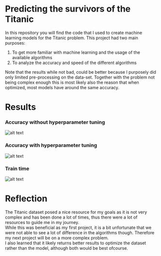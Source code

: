 # Predicting the survivors of the Titanic

In this repository you will find the code that I used to create machine learning models for the Titanic problem.
This project had two main purposes: 

1. To get more familiar with machine learning and the usage of the available algorithms
2. To analyze the accuracy and speed of the different algorithms

Note that the results while not bad, could be better because I purposely did only limited pre-processing on the data-set.
Together with the problem not being complex enough this is most likely also the reason that when optimized, most models have around the same accuracy.

# Results

### Accuracy without hyperparameter tuning
![alt text](https://github.com/RickVM/Kaggle-Titanic\images\accuracy_unoptimized.png "Accuracy unoptimized")

### Accuracy with hyperparameter tuning
![alt text](https://github.com/RickVM/Kaggle-Titanic\images\accuracy_optimized.png "Accuracy optimized")

### Train time
![alt text](https://github.com/RickVM/Kaggle-Titanic\images\train_time.png "Train time")

# Reflection

The Titanic dataset posed a nice resource for my goals as it is not very complex and has been done a lot of times, thus there were a lot of resources to guide me in my journey.  
While this was beneficial as my first project, it is a bit unfortunate that we were not able to see a lot of difference in the algorithms though.
Therefore my next project will be on a more complex problem.  
I also learned that it likely returns better results to optimize the dataset rather than the model, although both would be best ofcourse.  
